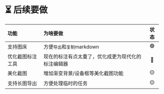 # ⏳ 后续要做

| 功能             | 为啥要做                                           | 状态 |
| :--------------- | :------------------------------------------------- | :--: |
| 支持图床         | 方便`导出`和`复制`markdown                         |  🟢   |
| 优化截图标注工具 | 现在的标注有点太重了，优化成更为现代化的标注编辑器 |  🔴   |
| 美化截图         | 增加渐变背景/设备框等美化截图功能                  |  🟡   |
| 支持长图导出     | 方便处理临时的任务                                 |  🟡   |
